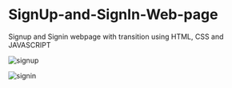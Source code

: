 # SignUp-and-SignIn-Web-page
Signup and Signin webpage with transition using HTML, CSS and JAVASCRIPT


![signup](https://github.com/user-attachments/assets/937f95f0-8edb-4c68-890f-44d0aad1bc70)

![signin](https://github.com/user-attachments/assets/7de5155a-4324-42fd-bafd-af518fd81ffd)

